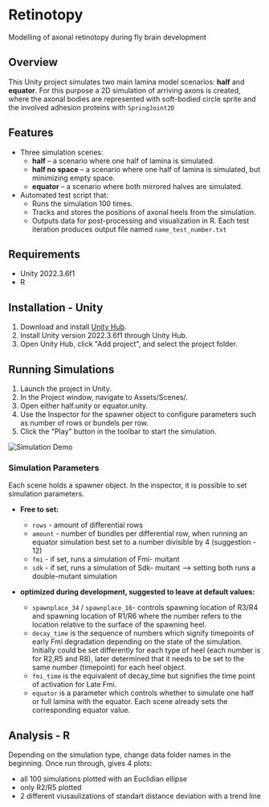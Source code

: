 # Retinotopy
Modelling of axonal retinotopy during fly brain development

## Overview

This Unity project simulates two main lamina model scenarios: **half** and **equator**. For this purpose a 2D simulation of arriving axons is created, where the axonal bodies are represented with soft-bodied circle sprite and the involved adhesion proteins with `SpringJoint2D`

## Features

- Three simulation scenes:
  - **half** – a scenario where one half of lamina is simulated.
  - **half no space** – a scenario where one half of lamina is simulated, but minimizing empty space.
  - **equator** – a scenario where both mirrored halves are simulated.
- Automated test script that:
  - Runs the simulation 100 times.
  - Tracks and stores the positions of axonal heels from the simulation.
  - Outputs data for post-processing and visualization in R. Each test iteration produces output file named `name_test_number.txt`

## Requirements

- Unity 2022.3.6f1 
- R

## Installation - Unity

1. Download and install [Unity Hub](https://unity.com/download).
2. Install Unity version 2022.3.6f1 through Unity Hub.
3. Open Unity Hub, click "Add project", and select the project folder.

## Running Simulations

1. Launch the project in Unity.
2. In the Project window, navigate to Assets/Scenes/.
3. Open either half.unity or equator.unity.
4. Use the Inspector for the spawner object to configure parameters such as number of rows or bundels per row.
5. Click the "Play" button in the toolbar to start the simulation.

![Simulation Demo](https://raw.githubusercontent.com/KleistLab/Retinotopy/main/sim_demo.gif)

### Simulation Parameters

Each scene holds a spawner object. In the inspector, it is possible to set simulation parameters.

- **Free to set:** 
  - `rows` - amount of differential rows 
  - `amount` - number of bundles per differential row, when running an equator simulation best set to a number divisible by 4 (suggestion - 12)
  - `fmi` - if set, runs a simulation of Fmi- muitant 
  - `sdk` - if set, runs a simulation of Sdk- muitant
  --> setting both runs a double-mutant simulation

- **optimized during development, suggested to leave at default values:** 
  - `spawnplace_34` / `spawnplace_16`- controls spawning location of R3/R4 and spawning location of R1/R6 where the number refers to the location relative to the surface of the spawning heel. 
  - `decay_time` is the sequence of numbers which signify timepoints of early Fmi degradation depending on the state of the simulation. Initially could be set differently for each type of heel (each number is for R2,R5 and R8), later determined that it needs to be set to the same number (timepoint) for each heel object. 
  - `fmi_time` is the equivalent of decay_time but signifies the time point of activation for Late Fmi. 
  - `equator` is a parameter which controls whether to simulate one half or full lamina with the equator. Each scene already sets the corresponding equator value.

## Analysis - R

Depending on the simulation type, change data folder names in the beginning. Once run through, gives 4 plots:
-  all 100 simulations plotted with an Euclidian ellipse
-  only R2/R5 plotted
-  2 different viusaulizations of standart distance deviation with a trend line
